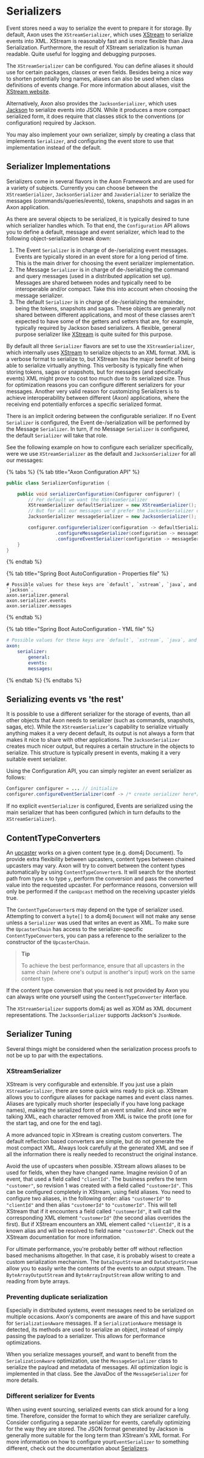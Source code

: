 # Serializers

Event stores need a way to serialize the event to prepare it for storage. 
By default, Axon uses the `XStreamSerializer`,
 which uses [XStream](http://x-stream.github.io/) to serialize events into XML. 
XStream is reasonably fast and is more flexible than Java Serialization. 
Furthermore, the result of XStream serialization is human readable. Quite useful for logging and debugging purposes.

The `XStreamSerializer` can be configured. 
You can define aliases it should use for certain packages, classes or even fields. 
Besides being a nice way to shorten potentially long names, aliases can also be used when class definitions of events change. 
For more information about aliases, visit the [XStream website](http://x-stream.github.io/).

Alternatively, Axon also provides the `JacksonSerializer`,
 which uses [Jackson](https://github.com/FasterXML/jackson) to serialize events into JSON. 
While it produces a more compact serialized form,
 it does require that classes stick to the conventions \(or configuration\) required by Jackson.

You may also implement your own serializer, simply by creating a class that implements `Serializer`,
 and configuring the event store to use that implementation instead of the default.

## Serializer Implementations

Serializers come in several flavors in the Axon Framework and are used for a variety of subjects. 
Currently you can choose between the `XStreamSerializer`,
 `JacksonSerializer` and `JavaSerializer` to serialize the messages \(commands/queries/events\), tokens,
  snapshots and sagas in an Axon application.

As there are several objects to be serialized, it is typically desired to tune which serializer handles which. 
To that end, the `Configuration` API allows you to define a default, message and event serializer,
 which lead to the following object-serialization break down:

1. The Event `Serializer` is in charge of de-/serializing event messages. 
Events are typically stored in an event store for a long period of time. 
This is the main driver for choosing the event serializer implementation.
2. The Message `Serializer` is in charge of de-/serializing the command and query messages
 \(used in a distributed application set up\). 
Messages are shared between nodes and typically need to be interoperable and/or compact. 
Take this into account when choosing the message serializer. 
3. The default `Serializer` is in charge of de-/serializing the remainder, being the tokens, snapshots and sagas. 
These objects are generally not shared between different applications,
 and most of these classes aren't expected to have some of the getters and setters that are, for example,
 typically required by Jackson based serializers. 
A flexible, general purpose serializer like [XStream](http://x-stream.github.io/) is quite suited for this purpose.

By default all three `Serializer` flavors are set to use the `XStreamSerializer`,
 which internally uses [XStream](http://x-stream.github.io/) to serialize objects to an XML format. 
XML is a verbose format to serialize to, but XStream has the major benefit of being able to serialize virtually anything. 
This verbosity is typically fine when storing tokens, sagas or snapshots,
 but for messages \(and specifically events\) XML might prove to cost too much due to its serialized size. 
Thus for optimization reasons you can configure different serializers for your messages. 
Another very valid reason for customizing Serializers is to achieve interoperability between different \(Axon\) applications,
 where the receiving end potentially enforces a specific serialized format.

There is an implicit ordering between the configurable serializer. 
If no Event `Serializer` is configured, the Event de-/serialization will be performed by the Message `Serializer`. 
In turn, if no Message `Serializer` is configured, the default `Serializer` will take that role.

See the following example on how to configure each serializer specifically,
 were we use `XStreamSerializer` as the default and `JacksonSerializer` for all our messages:

{% tabs %}
{% tab title="Axon Configuration API" %}
```java
public class SerializerConfiguration {

    public void serializerConfiguration(Configurer configurer) {
        // Per default we want the XStreamSerializer
        XStreamSerializer defaultSerializer = new XStreamSerializer();
        // But for all our messages we'd prefer the JacksonSerializer due to JSON its smaller format
        JacksonSerializer messageSerializer = new JacksonSerializer();

        configurer.configureSerializer(configuration -> defaultSerializer)
                  .configureMessageSerializer(configuration -> messageSerializer)
                  .configureEventSerializer(configuration -> messageSerializer);
    }
}
```
{% endtab %}

{% tab title="Spring Boot AutoConfiguration - Properties file" %}
```text
# Possible values for these keys are `default`, `xstream`, `java`, and `jackson`.
axon.serializer.general
axon.serializer.events
axon.serializer.messages
```
{% endtab %}

{% tab title="Spring Boot AutoConfiguration - YML file" %}
```yaml
# Possible values for these keys are `default`, `xstream`, `java`, and `jackson`.
axon:
    serializer:
        general: 
        events: 
        messages:
```
{% endtab %}
{% endtabs %}

## Serializing events vs 'the rest'

It is possible to use a different serializer for the storage of events,
 than all other objects that Axon needs to serializer \(such as commands, snapshots, sagas, etc\). 
While the `XStreamSerializer`'s capability to serialize virtually anything makes it a very decent default,
 its output is not always a form that makes it nice to share with other applications. 
The `JacksonSerializer` creates much nicer output, but requires a certain structure in the objects to serialize. 
This structure is typically present in events, making it a very suitable event serializer.

Using the Configuration API, you can simply register an event serializer as follows:

```java
Configurer configurer = ... // initialize
configurer.configureEventSerializer(conf -> /* create serializer here*/);
```

If no explicit `eventSerializer` is configured,
 Events are serialized using the main serializer that has been configured \(which in turn defaults to the `XStreamSerializer`\).

## ContentTypeConverters

An [upcaster](versioning-events.md#event-upcasting) works on a given content type \(e.g. dom4j Document\). 
To provide extra flexibility between upcasters, content types between chained upcasters may vary. 
Axon will try to convert between the content types automatically by using `ContentTypeConverter`s. 
It will search for the shortest path from type `x` to type `y`,
 perform the conversion and pass the converted value into the requested upcaster. 
For performance reasons, conversion will only be performed if the `canUpcast` method on the receiving upcaster yields true.

The `ContentTypeConverter`s may depend on the type of serializer used. 
Attempting to convert a `byte[]` to a dom4j `Document` will not make any sense unless a `Serializer` was used that writes an event as XML. 
To make sure the `UpcasterChain` has access to the serializer-specific `ContentTypeConverter`s,
 you can pass a reference to the serializer to the constructor of the `UpcasterChain`.

> **Tip**
>
> To achieve the best performance,
>  ensure that all upcasters in the same chain \(where one's output is another's input\) work on the same content type.

If the content type conversion that you need is not provided by Axon you can always write one yourself using the `ContentTypeConverter` interface.

The `XStreamSerializer` supports dom4j as well as XOM as XML document representations. 
The `JacksonSerializer` supports Jackson's `JsonNode`.

## Serializer Tuning

Several things might be considered when the serialization process proofs to not be up to par with the expectations. 

### XStreamSerializer

XStream is very configurable and extensible. If you just use a plain `XStreamSerializer`,
 there are some quick wins ready to pick up. 
XStream allows you to configure aliases for package names and event class names. 
Aliases are typically much shorter \(especially if you have long package names\),
 making the serialized form of an event smaller. 
And since we're talking XML, each character removed from XML is twice the profit 
 \(one for the start tag, and one for the end tag\).

A more advanced topic in XStream is creating custom converters. 
The default reflection based converters are simple, but do not generate the most compact XML. 
Always look carefully at the generated XML and see if all the information there is really needed to reconstruct the original instance.

Avoid the use of upcasters when possible. XStream allows aliases to be used for fields, when they have changed name. 
Imagine revision 0 of an event, that used a field called `"clientId"`. 
The business prefers the term `"customer"`, so revision 1 was created with a field called `"customerId"`. 
This can be configured completely in XStream, using field aliases. 
You need to configure two aliases, in the following order: 
 alias `"customerId"` to `"clientId"` and then alias `"customerId"` to `"customerId"`. 
This will tell XStream that if it encounters a field called `"customerId"`,
 it will call the corresponding XML element `"customerId"` \(the second alias overrides the first\). 
But if XStream encounters an XML element called `"clientId"`,
 it is a known alias and will be resolved to field name `"customerId"`. 
Check out the XStream documentation for more information.

For ultimate performance, you're probably better off without reflection based mechanisms altogether. 
In that case, it is probably wisest to create a custom serialization mechanism. 
The `DataInputStream` and `DataOutputStream` allow you to easily write the contents of the events to an output stream. 
The `ByteArrayOutputStream` and `ByteArrayInputStream` allow writing to and reading from byte arrays.

### Preventing duplicate serialization

Especially in distributed systems, event messages need to be serialized on multiple occasions. 
Axon's components are aware of this and have support for `SerializationAware` messages. 
If a `SerializationAware` message is detected, its methods are used to serialize an object,
 instead of simply passing the payload to a serializer. This allows for performance optimizations.

When you serialize messages yourself, and want to benefit from the `SerializationAware` optimization,
 use the `MessageSerializer` class to serialize the payload and metadata of messages. 
All optimization logic is implemented in that class. See the JavaDoc of the `MessageSerializer` for more details.

### Different serializer for Events

When using event sourcing, serialized events can stick around for a long time. 
Therefore, consider the format to which they are serializer carefully. 
Consider configuring a separate serializer for events, carefully optimizing for the way they are stored. 
The JSON format generated by Jackson is generally more suitable for the long term than XStream's XML format. 
For more information on how to configure your`EventSerializer` to something different,
 check out the documentation about [Serializers](serializers.md). 
